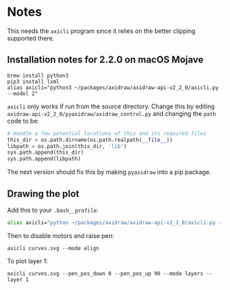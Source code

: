 # Notes

This needs the `axicli` program since it relies on the better clipping
supported there.

## Installation notes for 2.2.0 on macOS Mojave

```
brew install python3
pip3 install lxml 
alias axicli="python3 ~/packages/axidraw/axidraw-api-v2_2_0/axicli.py --model 2"
```

`axicli` only works if run from the source directory. Change this by editing
`axidraw-api-v2_2_0/pyaxidraw/axidraw_control.py` and changing the `path` code
to be:

```python
# Handle a few potential locations of this and its required files
this_dir = os.path.dirname(os.path.realpath(__file__))
libpath = os.path.join(this_dir, 'lib')
sys.path.append(this_dir)
sys.path.append(libpath)
```

The next version should fix this by making `pyaxidraw` into a pip package.

## Drawing the plot

Add this to your `.bash__profile`:

```bash
alias axicli="python ~/packages/axidraw/axidraw-api-v2_2_0/axicli.py --model 2"
```

Then to disable motors and raise pen:

```
axicli curves.svg --mode align
```

To plot layer 1:

```
axicli curves.svg --pen_pos_down 0 --pen_pos_up 90 --mode layers --layer 1
```
